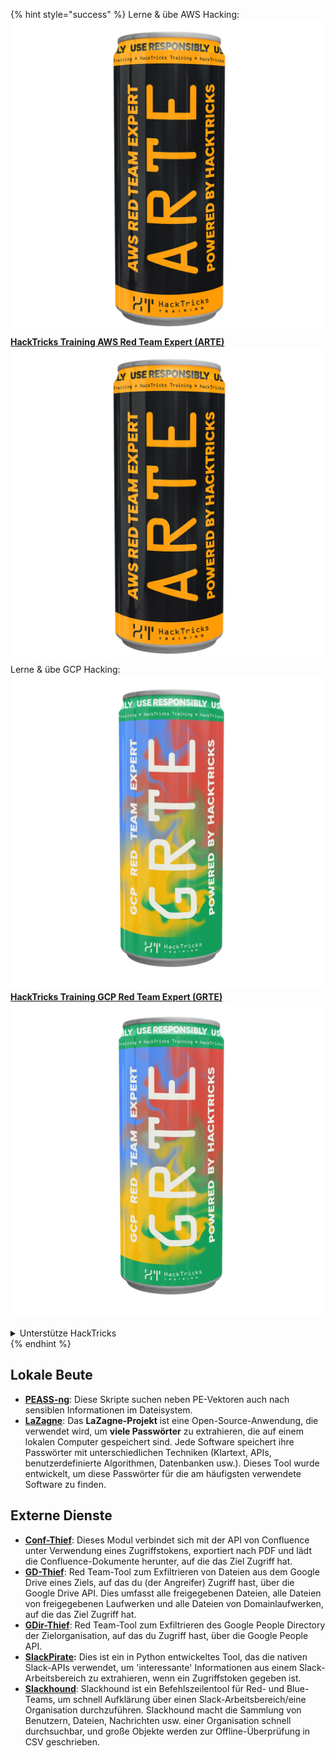 {% hint style="success" %}
Lerne & übe AWS Hacking:<img src="/.gitbook/assets/arte.png" alt="" data-size="line">[**HackTricks Training AWS Red Team Expert (ARTE)**](https://training.hacktricks.xyz/courses/arte)<img src="/.gitbook/assets/arte.png" alt="" data-size="line">\
Lerne & übe GCP Hacking: <img src="/.gitbook/assets/grte.png" alt="" data-size="line">[**HackTricks Training GCP Red Team Expert (GRTE)**<img src="/.gitbook/assets/grte.png" alt="" data-size="line">](https://training.hacktricks.xyz/courses/grte)

<details>

<summary>Unterstütze HackTricks</summary>

* Überprüfe die [**Abonnementpläne**](https://github.com/sponsors/carlospolop)!
* **Tritt der** 💬 [**Discord-Gruppe**](https://discord.gg/hRep4RUj7f) oder der [**Telegram-Gruppe**](https://t.me/peass) bei oder **folge** uns auf **Twitter** 🐦 [**@hacktricks\_live**](https://twitter.com/hacktricks\_live)**.**
* **Teile Hacking-Tricks, indem du PRs zu den** [**HackTricks**](https://github.com/carlospolop/hacktricks) und [**HackTricks Cloud**](https://github.com/carlospolop/hacktricks-cloud) GitHub-Repos einreichst.

</details>
{% endhint %}


## **Lokale Beute**

* [**PEASS-ng**](https://github.com/carlospolop/PEASS-ng): Diese Skripte suchen neben PE-Vektoren auch nach sensiblen Informationen im Dateisystem.
* [**LaZagne**](https://github.com/AlessandroZ/LaZagne): Das **LaZagne-Projekt** ist eine Open-Source-Anwendung, die verwendet wird, um **viele Passwörter** zu extrahieren, die auf einem lokalen Computer gespeichert sind. Jede Software speichert ihre Passwörter mit unterschiedlichen Techniken (Klartext, APIs, benutzerdefinierte Algorithmen, Datenbanken usw.). Dieses Tool wurde entwickelt, um diese Passwörter für die am häufigsten verwendete Software zu finden.

## **Externe Dienste**

* [**Conf-Thief**](https://github.com/antman1p/Conf-Thief): Dieses Modul verbindet sich mit der API von Confluence unter Verwendung eines Zugriffstokens, exportiert nach PDF und lädt die Confluence-Dokumente herunter, auf die das Ziel Zugriff hat.
* [**GD-Thief**](https://github.com/antman1p/GD-Thief): Red Team-Tool zum Exfiltrieren von Dateien aus dem Google Drive eines Ziels, auf das du (der Angreifer) Zugriff hast, über die Google Drive API. Dies umfasst alle freigegebenen Dateien, alle Dateien von freigegebenen Laufwerken und alle Dateien von Domainlaufwerken, auf die das Ziel Zugriff hat.
* [**GDir-Thief**](https://github.com/antman1p/GDir-Thief): Red Team-Tool zum Exfiltrieren des Google People Directory der Zielorganisation, auf das du Zugriff hast, über die Google People API.
* [**SlackPirate**](https://github.com/emtunc/SlackPirate)**:** Dies ist ein in Python entwickeltes Tool, das die nativen Slack-APIs verwendet, um 'interessante' Informationen aus einem Slack-Arbeitsbereich zu extrahieren, wenn ein Zugriffstoken gegeben ist.
*   [**Slackhound**](https://github.com/BojackThePillager/Slackhound): Slackhound ist ein Befehlszeilentool für Red- und Blue-Teams, um schnell Aufklärung über einen Slack-Arbeitsbereich/eine Organisation durchzuführen. Slackhound macht die Sammlung von Benutzern, Dateien, Nachrichten usw. einer Organisation schnell durchsuchbar, und große Objekte werden zur Offline-Überprüfung in CSV geschrieben.
